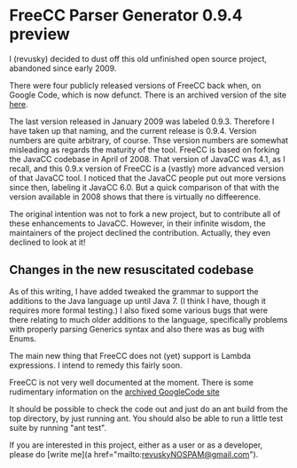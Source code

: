 # FreeCC Parser Generator 0.9.4 preview 

I (revusky) decided to dust off this old unfinished open source project, abandoned since early 2009. 

There were four publicly released versions of FreeCC back when, on Google Code, which is now defunct. There is an archived version of the site [here](https://code.google.com/archive/p/freecc/).

The last version released in January 2009 was labeled 0.9.3. Therefore I have taken up that naming, and the current release is 0.9.4. Version numbers are quite arbitrary, of course. Thse version numbers are somewhat misleading as regards the maturity of the tool. FreeCC is based on forking the JavaCC codebase in April of 2008. That version of JavaCC was 4.1, as I recall, and this 0.9.x version of FreeCC is a (vastly) more advanced version of that JavaCC tool. I noticed that the JavaCC people put out more versions since then, labeling it JavaCC 6.0. But a quick comparison of that with the version available in 2008 shows that there is virtually no diffeerence.

The original intention was not to fork a new project, but to contribute all of these enhancements to JavaCC. However, in their infinite wisdom, the maintainers of the project declined the contribution. Actually, they even declined to look at it!

## Changes in the new resuscitated codebase

As of this writing, I have added tweaked the grammar to support the additions to the Java language up until Java 7. (I think I have, though it requires more formal testing.) I also fixed some various bugs that were there relating to much older additions to the language, specifically problems with properly parsing Generics syntax and also there was as bug with Enums.

The main new thing that FreeCC does not (yet) support is Lambda expressions. I intend to remedy this fairly soon.

FreeCC is not very well documented at the moment. There is some rudimentary information on the [archived GoogleCode site](https://code.google.com/archive/p/freecc/wikis)

It should be possible to check the code out and just do an ant build from the top directory, by just running ant. You should also be able to run a little test suite by running "ant test".

If you are interested in this project, either as a user or as a developer, please do [write me](a href="mailto:revuskyNOSPAM@gmail.com").
